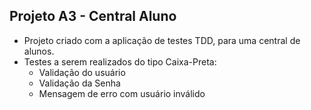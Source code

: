 ## Projeto A3 - Central Aluno

- Projeto criado com a aplicação de testes TDD, para uma central de alunos.
- Testes a serem realizados do tipo Caixa-Preta:
  - Validação do usuário
  - Validação da Senha
  - Mensagem de erro com usuário inválido